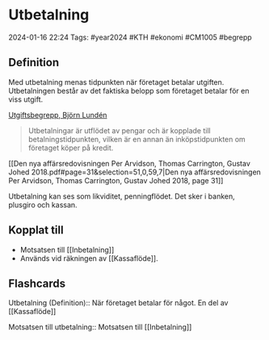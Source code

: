 # Utbetalning

2024-01-16 22:24
Tags: #year2024 #KTH #ekonomi #CM1005 #begrepp

## Definition

Med utbetalning menas tidpunkten när företaget betalar utgiften. Utbetalningen består av det faktiska belopp som företaget betalar för en viss utgift.

[Utgiftsbegrepp, Björn Lundén](https://www.bjornlunden.se/f%C3%B6retagande/utgiftsbegrepp__404)

> Utbetalningar är utflödet av pengar och är kopplade till betalningstidpunkten, vilken är en annan än inköpstidpunkten om företaget köper på kredit.

[[Den nya affärsredovisningen Per Arvidson, Thomas Carrington, Gustav Johed 2018.pdf#page=31&selection=51,0,59,7|Den nya affärsredovisningen Per Arvidson, Thomas Carrington, Gustav Johed 2018, page 31]]

Utbetalning kan ses som likviditet, penningflödet. Det sker i banken, plusgiro och kassan.

## Kopplat till

- Motsatsen till [[Inbetalning]]
- Används vid räkningen av [[Kassaflöde]].

## Flashcards

Utbetalning (Definition):: När företaget betalar för något. En del av [[Kassaflöde]]
<!--SR:!2024-02-08,10,272!2024-01-26,4,270-->

Motsatsen till utbetalning:: Motsatsen till [[Inbetalning]]
<!--SR:!2024-02-12,17,292!2024-02-16,17,292-->
